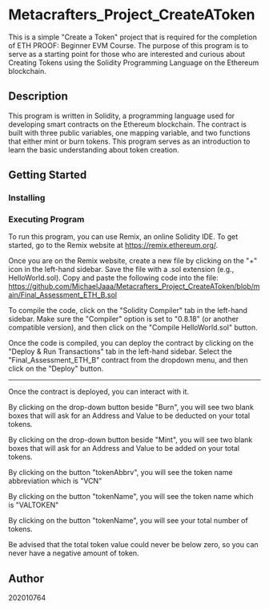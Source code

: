 # Metacrafters_Project_CreateAToken
This is a simple "Create a Token" project that is required for the completion of ETH PROOF: Beginner EVM Course. The purpose of this program is to serve as a starting point for those who are interested and curious about Creating Tokens using the Solidity Programming Language on the Ethereum blockchain.
## Description
This program is written in Solidity, a programming language used for developing smart contracts on the Ethereum blockchain. The contract is built with three public variables, one mapping variable, and two functions that either mint or burn tokens. This program serves as an introduction to learn the basic understanding about token creation.
## Getting Started
### Installing
### Executing Program
To run this program, you can use Remix, an online Solidity IDE. To get started, go to the Remix website at https://remix.ethereum.org/.

Once you are on the Remix website, create a new file by clicking on the "+" icon in the left-hand sidebar. Save the file with a .sol extension (e.g., HelloWorld.sol). Copy and paste the following code into the file: https://github.com/MichaelJaaa/Metacrafters_Project_CreateAToken/blob/main/Final_Assessment_ETH_B.sol

To compile the code, click on the "Solidity Compiler" tab in the left-hand sidebar. Make sure the "Compiler" option is set to "0.8.18" (or another compatible version), and then click on the "Compile HelloWorld.sol" button.

Once the code is compiled, you can deploy the contract by clicking on the "Deploy & Run Transactions" tab in the left-hand sidebar. Select the "Final_Assessment_ETH_B" contract from the dropdown menu, and then click on the "Deploy" button.

---------------------------------------------------------------------------------------------------------------------------------------------------------------------------------------------------------------

Once the contract is deployed, you can interact with it.

By clicking on the drop-down button beside "Burn", you will see two blank boxes that will ask for an Address and Value to be deducted on your total tokens.

By clicking on the drop-down button beside "Mint", you will see two blank boxes that will ask for an Address and Value to be added on your total tokens.

By clicking on the button "tokenAbbrv", you will see the token name abbreviation which is "VCN"

By clicking on the button "tokenName", you will see the token name which is "VALTOKEN"

By clicking on the button "tokenName", you will see your total number of tokens.

Be advised that the total token value could never be below zero, so you can never have a negative amount of token.
## Author
202010764
